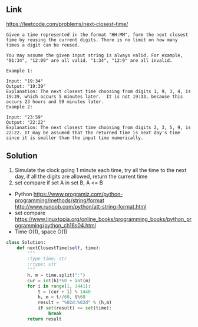 ## Link
https://leetcode.com/problems/next-closest-time/
```
Given a time represented in the format "HH:MM", form the next closest time by reusing the current digits. There is no limit on how many times a digit can be reused.

You may assume the given input string is always valid. For example, "01:34", "12:09" are all valid. "1:34", "12:9" are all invalid.

Example 1:

Input: "19:34"
Output: "19:39"
Explanation: The next closest time choosing from digits 1, 9, 3, 4, is 19:39, which occurs 5 minutes later.  It is not 19:33, because this occurs 23 hours and 59 minutes later.
Example 2:

Input: "23:59"
Output: "22:22"
Explanation: The next closest time choosing from digits 2, 3, 5, 9, is 22:22. It may be assumed that the returned time is next day's time since it is smaller than the input time numerically.
```
## Solution
1. Simulate the clock going 1 minute each time, try all the time to the next day, if all the digits are allowed,
return the current time
2. set compare if set A in set B, A <= B
- Python
https://www.programiz.com/python-programming/methods/string/format
http://www.runoob.com/python/att-string-format.html
- set compare
https://www.linuxtopia.org/online_books/programming_books/python_programming/python_ch16s04.html
- Time O(1), space O(1)
```python
class Solution:
    def nextClosestTime(self, time):
        """
        :type time: str
        :rtype: str
        """
        h, m = time.split(":")
        cur = int(h)*60 + int(m)
        for i in range(1, 1441):
            t = (cur + i) % 1440
            h, m = t//60, t%60
            result = "%02d:%02d" % (h,m)
            if set(result) <= set(time):
                break
        return result
```

